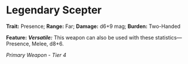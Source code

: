 # Legendary Scepter

**Trait:** Presence; **Range:** Far; **Damage:** d6+9 mag; **Burden:** Two-Handed

**Feature:** ***Versatile:*** This weapon can also be used with these statistics—Presence, Melee, d8+6.

*Primary Weapon - Tier 4*
